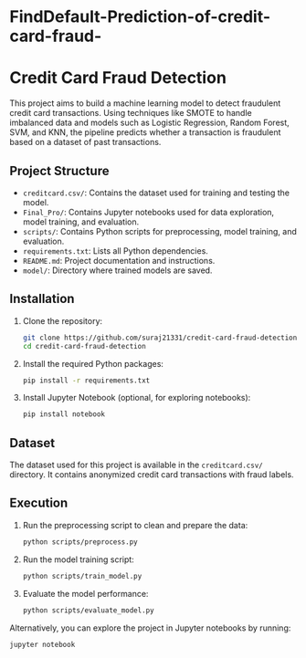 # FindDefault-Prediction-of-credit-card-fraud-

# Credit Card Fraud Detection

This project aims to build a machine learning model to detect fraudulent credit card transactions. Using techniques like SMOTE to handle imbalanced data and models such as Logistic Regression, Random Forest, SVM, and KNN, the pipeline predicts whether a transaction is fraudulent based on a dataset of past transactions.


## Project Structure
- `creditcard.csv/`: Contains the dataset used for training and testing the model.
- `Final_Pro/`: Contains Jupyter notebooks used for data exploration, model training, and evaluation.
- `scripts/`: Contains Python scripts for preprocessing, model training, and evaluation.
- `requirements.txt`: Lists all Python dependencies.
- `README.md`: Project documentation and instructions.
- `model/`: Directory where trained models are saved.

## Installation

1. Clone the repository:
   ```bash
   git clone https://github.com/suraj21331/credit-card-fraud-detection.git
   cd credit-card-fraud-detection
   ```

2. Install the required Python packages:
   ```bash
   pip install -r requirements.txt
   ```

3. Install Jupyter Notebook (optional, for exploring notebooks):
   ```bash
   pip install notebook
   ```


## Dataset
The dataset used for this project is available in the `creditcard.csv/` directory. It contains anonymized credit card transactions with fraud labels.


## Execution

1. Run the preprocessing script to clean and prepare the data:
   ```bash
   python scripts/preprocess.py
   ```

2. Run the model training script:
   ```bash
   python scripts/train_model.py
   ```

3. Evaluate the model performance:
   ```bash
   python scripts/evaluate_model.py
   ```

Alternatively, you can explore the project in Jupyter notebooks by running:
```bash
jupyter notebook






